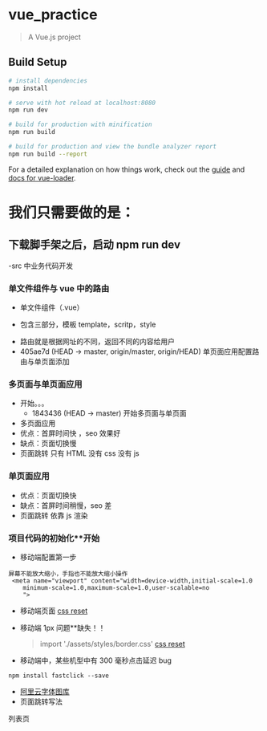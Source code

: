 # vue_practice

> A Vue.js project

## Build Setup

```bash
# install dependencies
npm install

# serve with hot reload at localhost:8080
npm run dev

# build for production with minification
npm run build

# build for production and view the bundle analyzer report
npm run build --report
```

For a detailed explanation on how things work, check out the [guide](http://vuejs-templates.github.io/webpack/) and [docs for vue-loader](http://vuejs.github.io/vue-loader).

# 我们只需要做的是：

## 下载脚手架之后，启动 npm run dev

-src 中业务代码开发

### 单文件组件与 vue 中的路由

- 单文件组件（.vue）

* 包含三部分，模板 template，scritp，style

- 路由就是根据网址的不同，返回不同的内容给用户
- 405ae7d (HEAD -> master, origin/master, origin/HEAD) 单页面应用配置路由与单页面添加

### 多页面与单页面应用

- 开始。。。
  - 1843436 (HEAD -> master) 开始多页面与单页面
- 多页面应用
- 优点：首屏时间快 ，seo 效果好
- 缺点：页面切换慢
- 页面跳转 只有 HTML 没有 css 没有 js

### 单页面应用

- 优点：页面切换快
- 缺点：首屏时间稍慢，seo 差
- 页面跳转 依靠 js 渲染

### 项目代码的初始化\*\*开始

- 移动端配置第一步

```
屏幕不能放大缩小，手指也不能放大缩小操作
 <meta name="viewport" content="width=device-width,initial-scale=1.0
    minimum-scale=1.0,maximum-scale=1.0,user-scalable=no
    ">
```

- 移动端页面 [css reset]("/src/assets/styles/reset.css")

- 移动端 1px 问题\*\*缺失！！

  > import './assets/styles/border.css'
  > [css reset]("/src/assets/styles/reset.css")

- 移动端中，某些机型中有 300 毫秒点击延迟 bug

```
npm install fastclick --save
```

- [阿里云字体图库](http://www.iconfont.cn/manage/index?spm=a313x.7781069.1998910419.11&manage_type=myprojects&projectId=758259)
- 页面跳转写法

<router-link to="/list" class="home">列表页</router-link>
